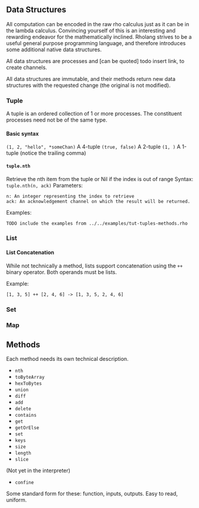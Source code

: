 ## Data Structures

All computation can be encoded in the raw rho calculus just as it can be in the lambda calculus. Convincing yourself of this is an interesting and rewarding endeavor for the mathematically inclined. Rholang strives to be a useful general purpose programming language, and therefore introduces some additional native data structures.

All data structures are processes and [can be quoted] todo insert link, to create channels.

All data structures are immutable, and their methods return new data structures with the requested change (the original is not modified).


### Tuple
A tuple is an ordered collection of 1 or more processes. The constituent processes need not be of the same type.

#### Basic syntax
`(1, 2, "hello", *someChan)` A 4-tuple
`(true, false)` A 2-tuple
`(1, )` A 1-tuple (notice the trailing comma)

#### `tuple.nth`
Retrieve the nth item from the tuple or Nil if the index is out of range
Syntax: `tuple.nth(n, ack)`
Parameters:
```
n: An integer representing the index to retrieve
ack: An acknowledgement channel on which the result will be returned.
```

Examples:
```
TODO include the examples from ../../examples/tut-tuples-methods.rho
```

### List

#### List Concatenation
While not technically a method, lists support concatenation using the `++` binary operator. Both operands must be lists.

Example:
```rholang
[1, 3, 5] ++ [2, 4, 6] -> [1, 3, 5, 2, 4, 6]
```

### Set

### Map




## Methods

Each method needs its own technical description.

- `nth`
- `toByteArray`
- `hexToBytes`
- `union`
- `diff`
- `add`
- `delete`
- `contains`
- `get`
- `getOrElse`
- `set`
- `keys`
- `size`
- `length`
- `slice`

(Not yet in the interpreter)
- `confine`


Some standard form for these: function, inputs, outputs. Easy to read, uniform.
